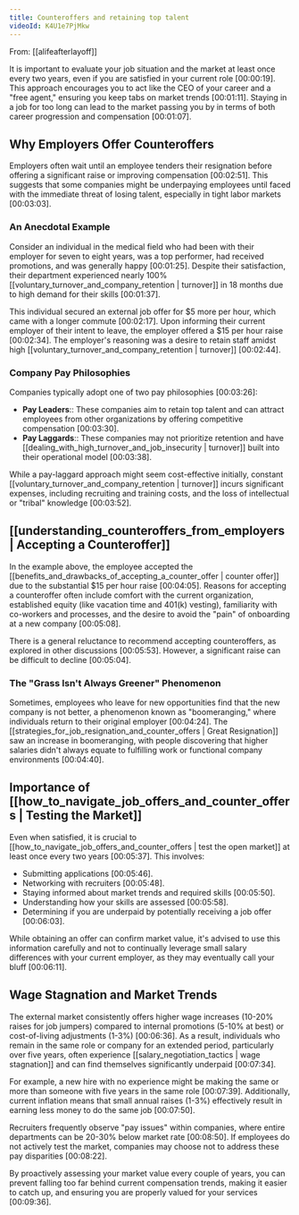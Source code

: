 ```yaml
---
title: Counteroffers and retaining top talent
videoId: K4U1e7PjMkw
---
```


From: [[alifeafterlayoff]] <br/> 

It is important to evaluate your job situation and the market at least once every two years, even if you are satisfied in your current role <a class="yt-timestamp" data-t="00:00:19">[00:00:19]</a>. This approach encourages you to act like the CEO of your career and a "free agent," ensuring you keep tabs on market trends <a class="yt-timestamp" data-t="00:01:11">[00:01:11]</a>. Staying in a job for too long can lead to the market passing you by in terms of both career progression and compensation <a class="yt-timestamp" data-t="00:01:07">[00:01:07]</a>.

## Why Employers Offer Counteroffers

Employers often wait until an employee tenders their resignation before offering a significant raise or improving compensation <a class="yt-timestamp" data-t="00:02:51">[00:02:51]</a>. This suggests that some companies might be underpaying employees until faced with the immediate threat of losing talent, especially in tight labor markets <a class="yt-timestamp" data-t="00:03:03">[00:03:03]</a>.

### An Anecdotal Example

Consider an individual in the medical field who had been with their employer for seven to eight years, was a top performer, had received promotions, and was generally happy <a class="yt-timestamp" data-t="00:01:25">[00:01:25]</a>. Despite their satisfaction, their department experienced nearly 100% [[voluntary_turnover_and_company_retention | turnover]] in 18 months due to high demand for their skills <a class="yt-timestamp" data-t="00:01:37">[00:01:37]</a>.

This individual secured an external job offer for $5 more per hour, which came with a longer commute <a class="yt-timestamp" data-t="00:02:17">[00:02:17]</a>. Upon informing their current employer of their intent to leave, the employer offered a $15 per hour raise <a class="yt-timestamp" data-t="00:02:34">[00:02:34]</a>. The employer's reasoning was a desire to retain staff amidst high [[voluntary_turnover_and_company_retention | turnover]] <a class="yt-timestamp" data-t="00:02:44">[00:02:44]</a>.

### Company Pay Philosophies

Companies typically adopt one of two pay philosophies <a class="yt-timestamp" data-t="00:03:26">[00:03:26]</a>:
*   **Pay Leaders**:: These companies aim to retain top talent and can attract employees from other organizations by offering competitive compensation <a class="yt-timestamp" data-t="00:03:30">[00:03:30]</a>.
*   **Pay Laggards**:: These companies may not prioritize retention and have [[dealing_with_high_turnover_and_job_insecurity | turnover]] built into their operational model <a class="yt-timestamp" data-t="00:03:38">[00:03:38]</a>.

While a pay-laggard approach might seem cost-effective initially, constant [[voluntary_turnover_and_company_retention | turnover]] incurs significant expenses, including recruiting and training costs, and the loss of intellectual or "tribal" knowledge <a class="yt-timestamp" data-t="00:03:52">[00:03:52]</a>.

## [[understanding_counteroffers_from_employers | Accepting a Counteroffer]]

In the example above, the employee accepted the [[benefits_and_drawbacks_of_accepting_a_counter_offer | counter offer]] due to the substantial $15 per hour raise <a class="yt-timestamp" data-t="00:04:05">[00:04:05]</a>. Reasons for accepting a counteroffer often include comfort with the current organization, established equity (like vacation time and 401(k) vesting), familiarity with co-workers and processes, and the desire to avoid the "pain" of onboarding at a new company <a class="yt-timestamp" data-t="00:05:08">[00:05:08]</a>.

There is a general reluctance to recommend accepting counteroffers, as explored in other discussions <a class="yt-timestamp" data-t="00:05:53">[00:05:53]</a>. However, a significant raise can be difficult to decline <a class="yt-timestamp" data-t="00:05:04">[00:05:04]</a>.

### The "Grass Isn't Always Greener" Phenomenon

Sometimes, employees who leave for new opportunities find that the new company is not better, a phenomenon known as "boomeranging," where individuals return to their original employer <a class="yt-timestamp" data-t="00:04:24">[00:04:24]</a>. The [[strategies_for_job_resignation_and_counter_offers | Great Resignation]] saw an increase in boomeranging, with people discovering that higher salaries didn't always equate to fulfilling work or functional company environments <a class="yt-timestamp" data-t="00:04:40">[00:04:40]</a>.

## Importance of [[how_to_navigate_job_offers_and_counter_offers | Testing the Market]]

Even when satisfied, it is crucial to [[how_to_navigate_job_offers_and_counter_offers | test the open market]] at least once every two years <a class="yt-timestamp" data-t="00:05:37">[00:05:37]</a>. This involves:
*   Submitting applications <a class="yt-timestamp" data-t="00:05:46">[00:05:46]</a>.
*   Networking with recruiters <a class="yt-timestamp" data-t="00:05:48">[00:05:48]</a>.
*   Staying informed about market trends and required skills <a class="yt-timestamp" data-t="00:05:50">[00:05:50]</a>.
*   Understanding how your skills are assessed <a class="yt-timestamp" data-t="00:05:58">[00:05:58]</a>.
*   Determining if you are underpaid by potentially receiving a job offer <a class="yt-timestamp" data-t="00:06:03">[00:06:03]</a>.

While obtaining an offer can confirm market value, it's advised to use this information carefully and not to continually leverage small salary differences with your current employer, as they may eventually call your bluff <a class="yt-timestamp" data-t="00:06:11">[00:06:11]</a>.

## Wage Stagnation and Market Trends

The external market consistently offers higher wage increases (10-20% raises for job jumpers) compared to internal promotions (5-10% at best) or cost-of-living adjustments (1-3%) <a class="yt-timestamp" data-t="00:06:36">[00:06:36]</a>. As a result, individuals who remain in the same role or company for an extended period, particularly over five years, often experience [[salary_negotiation_tactics | wage stagnation]] and can find themselves significantly underpaid <a class="yt-timestamp" data-t="00:07:34">[00:07:34]</a>.

For example, a new hire with no experience might be making the same or more than someone with five years in the same role <a class="yt-timestamp" data-t="00:07:39">[00:07:39]</a>. Additionally, current inflation means that small annual raises (1-3%) effectively result in earning less money to do the same job <a class="yt-timestamp" data-t="00:07:50">[00:07:50]</a>.

Recruiters frequently observe "pay issues" within companies, where entire departments can be 20-30% below market rate <a class="yt-timestamp" data-t="00:08:50">[00:08:50]</a>. If employees do not actively test the market, companies may choose not to address these pay disparities <a class="yt-timestamp" data-t="00:08:22">[00:08:22]</a>.

By proactively assessing your market value every couple of years, you can prevent falling too far behind current compensation trends, making it easier to catch up, and ensuring you are properly valued for your services <a class="yt-timestamp" data-t="00:09:36">[00:09:36]</a>.